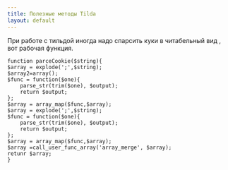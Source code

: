 ```yaml
---
title: Полезные методы Tilda
layout: default
---
```


При работе с тильдой иногда надо  спарсить  куки в читабельный вид , вот рабочая функция.
``` 
function parceCookie($string){
$array = explode(';',$string);
$array2=array();
$func = function($one){
    parse_str(trim($one), $output);
    return $output;
};
$array = array_map($func,$array);
$array = explode(';',$string);
$func = function($one){
	parse_str(trim($one), $output);
	return $output;
};
$array = array_map($func,$array);
$array =call_user_func_array('array_merge', $array);
retunr $array;
}
```